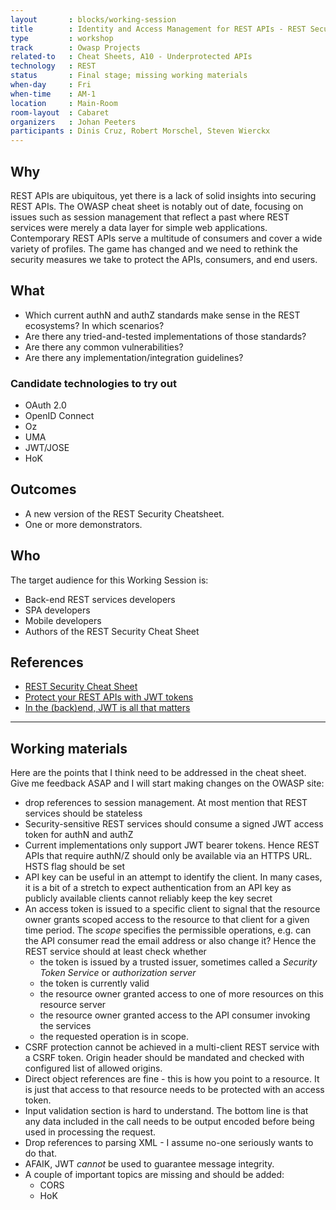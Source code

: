 ```yaml
---
layout       : blocks/working-session
title        : Identity and Access Management for REST APIs - REST Security Cheat Sheet
type         : workshop
track        : Owasp Projects
related-to   : Cheat Sheets, A10 - Underprotected APIs
technology   : REST
status       : Final stage; missing working materials
when-day     : Fri
when-time    : AM-1
location     : Main-Room
room-layout  : Cabaret
organizers   : Johan Peeters
participants : Dinis Cruz, Robert Morschel, Steven Wierckx
---
```


## Why

REST APIs are ubiquitous, yet there is a lack of solid insights into securing REST APIs. The OWASP cheat sheet is notably out of date, focusing on issues such as session management that reflect a past where REST services were merely a data layer for simple web applications. Contemporary REST APIs serve a multitude of consumers and cover a wide variety of profiles. The game has changed and we need to rethink the security measures we take to protect the APIs, consumers, and end users.

## What

- Which current authN and authZ standards make sense in the REST ecosystems? In which scenarios?
- Are there any tried-and-tested implementations of those standards?
- Are there any common vulnerabilities?
- Are there any implementation/integration guidelines?

### Candidate technologies to try out

- OAuth 2.0
- OpenID Connect
- Oz
- UMA
- JWT/JOSE
- HoK

## Outcomes

- A new version of the REST Security Cheatsheet.
- One or more demonstrators.

## Who

The target audience for this Working Session is:

- Back-end REST services developers
- SPA developers
- Mobile developers
- Authors of the REST Security Cheat Sheet


## References

- [REST Security Cheat Sheet](https://www.owasp.org/index.php/REST_Security_Cheat_Sheet)
- [Protect your REST APIs with JWT tokens](http://yo1peeters.blogspot.com/2017/06/protect-your-rest-apis-with-jwt-tokens.html)
- [In the (back)end, JWT is all that matters](http://yo1peeters.blogspot.com/2017/06/in-backend-jwt-is-all-that-matters.html)

---

## Working materials

Here are the points that I think need to be addressed in the cheat sheet. Give me feedback ASAP and I will start making changes on the OWASP site:
* drop references to session management. At most mention that REST services should be stateless
* Security-sensitive REST services should consume a signed JWT access token for authN and authZ
* Current implementations only support JWT bearer tokens. Hence REST APIs that require authN/Z should only be available via an HTTPS URL. HSTS flag should be set
* API key can be useful in an attempt to identify the client. In many cases, it is a bit of a stretch to expect authentication from an API key as publicly available clients cannot reliably keep the key secret
* An access token is issued to a specific client to signal that the resource owner grants scoped access to the resource to that client for a given time period. The *scope* specifies the permissible operations, e.g. can the API consumer read the email address or also change it? Hence the REST service should at least check whether
     * the token is issued by a trusted issuer, sometimes called a *Security Token Service* or *authorization server*
     * the token is currently valid
     * the resource owner granted access to one of more resources on this resource server
     * the resource owner granted access to the API consumer invoking the services
     * the requested operation is in scope.
* CSRF protection cannot be achieved in a multi-client REST service with a CSRF token. Origin header should be mandated and checked with configured list of allowed origins.
* Direct object references are fine - this is how you point to a resource. It is just that access to that resource needs to be protected with an access token.
* Input validation section is hard to understand. The bottom line is that any data included in the call needs to be output encoded before being used in processing the request.
* Drop references to parsing XML - I assume no-one seriously wants to do that.
* AFAIK, JWT *cannot* be used to guarantee message integrity.
* A couple of important topics are missing and should be added:
    * CORS
    * HoK

